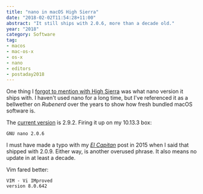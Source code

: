```yaml
---
title: "nano in macOS High Sierra"
date: "2018-02-02T11:54:28+11:00"
abstract: "It still ships with 2.0.6, more than a decade old."
year: "2018"
category: Software
tag:
- macos
- mac-os-x
- os-x
- nano
- editors
- postaday2018
---
```

One thing I [forgot to mention with High Sierra] was what nano version it ships with. I haven't used nano for a long time, but I've referenced it as a bellwether on *Rubenerd* over the years to show how fresh bundled macOS software is.

The [current version] is 2.9.2. Firing it up on my 10.13.3 box:

    GNU nano 2.0.6

I must have made a typo with my *[El Capitan]* post in 2015 when I said that shipped with 2.0.9. Either way, is another overused phrase. It also means no update in at least a decade.

Vim fared better:

    VIM - Vi IMproved
    version 8.0.642

[El Capitan]: https://rubenerd.com/os-x-el-capitan/
[forgot to mention with High Sierra]: https://rubenerd.com/high-sierra-ui-bugs/
[current version]: https://www.nano-editor.org/

